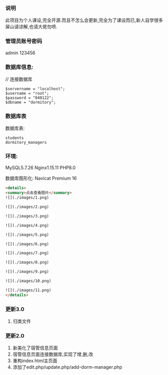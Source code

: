 ### 说明

此项目为个人课设,完全开源.而且不怎么会更新,完全为了课设而已,新人自学很多屎山请谅解,也请大佬勿喷.

### 管理员账号密码

admin
123456

### 数据库信息:

// 连接数据库

```
$servername = "localhost";
$username = "root";
$password = "040122";
$dbname = "dormitory";
```

### 数据库表

数据库表:

```dormitories
students
dormitory_managers
```

### 环境:

MySQL5.7.26
Nginx1.15.11
PHP8.0

数据库图形化:
Navicat Premium 16

```html
<details>
<summary>点击查看图片</summary>
![](./images/1.png)

![](./images/2.png)

![](./images/3.png)

![](./images/4.png)

![](./images/5.png)

![](./images/6.png)

![](./images/7.png)

![](./images/8.png)

![](./images/9.png)

![](./images/10.png)

![](./images/11.png)
</details>
```

### 更新3.0

1. 归类文件

### 更新2.0

1.  新美化了宿管信息页面
2.  宿管信息页面连接数据库,实现了增,删,改
3.  重构index.html主页面
4.  添加了edit.php/update.php/add-dorm-manager.php